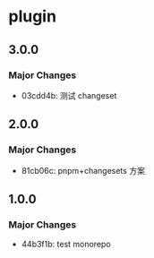 # plugin

## 3.0.0

### Major Changes

- 03cdd4b: 测试 changeset

## 2.0.0

### Major Changes

- 81cb06c: pnpm+changesets 方案

## 1.0.0

### Major Changes

- 44b3f1b: test monorepo
